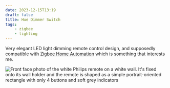 ```yaml
---
date: 2023-12-15T13:19
draft: false
title: Hue Dimmer Switch
tags:
    - zigbee
    - lighting
---
```

Very elegant LED light dimming remote control design, and supposedly compatible with [Zigbee Home Automation](zigbee-home-automation.md) which is something that interests me.

![Front face photo of the white Philips remote on a white wall. It's fixed onto its wall holder and the remote is shaped as a simple portrait-oriented rectangle with only 4 buttons and soft grey indicators](hue-dimmer-switch-1703513345100.jpeg)